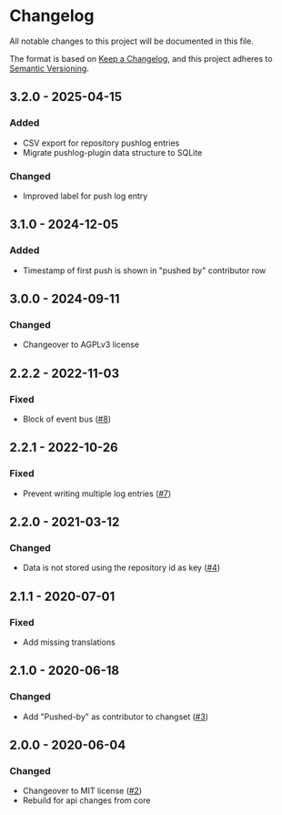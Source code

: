 # Changelog
All notable changes to this project will be documented in this file.

The format is based on [Keep a Changelog](https://keepachangelog.com/en/1.0.0/),
and this project adheres to [Semantic Versioning](https://semver.org/spec/v2.0.0.html).

## 3.2.0 - 2025-04-15
### Added
- CSV export for repository pushlog entries
- Migrate pushlog-plugin data structure to SQLite

### Changed
- Improved label for push log entry

## 3.1.0 - 2024-12-05
### Added
- Timestamp of first push is shown in "pushed by" contributor row

## 3.0.0 - 2024-09-11
### Changed
- Changeover to AGPLv3 license

## 2.2.2 - 2022-11-03
### Fixed
- Block of event bus ([#8](https://github.com/scm-manager/scm-pushlog-plugin/pull/8))

## 2.2.1 - 2022-10-26
### Fixed
- Prevent writing multiple log entries ([#7](https://github.com/scm-manager/scm-pushlog-plugin/pull/7))

## 2.2.0 - 2021-03-12
### Changed
- Data is not stored using the repository id as key ([#4](https://github.com/scm-manager/scm-pushlog-plugin/pull/4))

## 2.1.1 - 2020-07-01
### Fixed
- Add missing translations

## 2.1.0 - 2020-06-18
### Changed
- Add "Pushed-by" as contributor to changset ([#3](https://github.com/scm-manager/scm-pushlog-plugin/pull/3))

## 2.0.0 - 2020-06-04
### Changed
- Changeover to MIT license ([#2](https://github.com/scm-manager/scm-pushlog-plugin/pull/2))
- Rebuild for api changes from core

